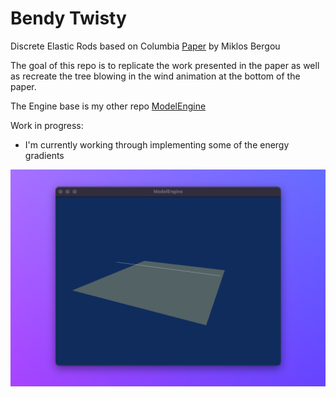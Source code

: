 # Bendy Twisty

Discrete Elastic Rods based on Columbia [Paper](http://www.cs.columbia.edu/cg/pdfs/143-rods.pdf) by Miklos Bergou

The goal of this repo is to replicate the work presented in the paper as well as recreate the tree blowing in the wind animation at the bottom of the paper.

The Engine base is my other repo [ModelEngine](https://github.com/BenWeisz/ModelEngine)

Work in progress:

- I'm currently working through implementing some of the energy gradients

![Work in progress](https://github.com/BenWeisz/BendyTwisty/blob/main/samples/sample2.png)
